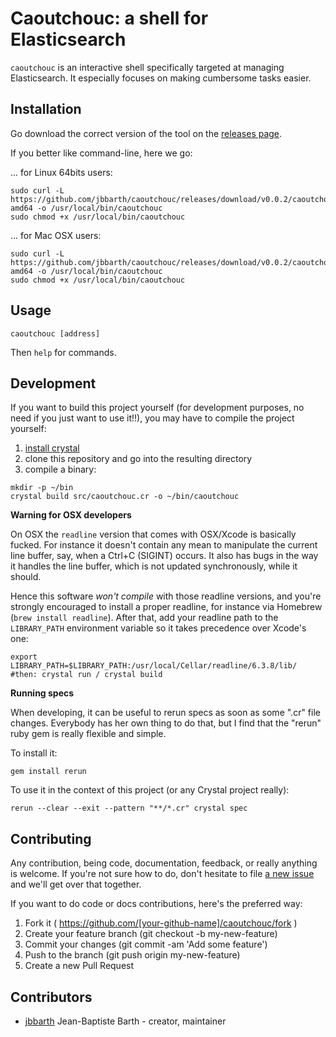 Caoutchouc: a shell for Elasticsearch
=====================================

`caoutchouc` is an interactive shell specifically targeted at managing
Elasticsearch. It especially focuses on making cumbersome tasks easier.


## Installation

Go download the correct version of the tool on the [releases page](https://github.com/jbbarth/caoutchouc/releases).

If you better like command-line, here we go:

... for Linux 64bits users:
```
sudo curl -L https://github.com/jbbarth/caoutchouc/releases/download/v0.0.2/caoutchouc_linux-amd64 -o /usr/local/bin/caoutchouc
sudo chmod +x /usr/local/bin/caoutchouc
```

... for Mac OSX users:
```
sudo curl -L https://github.com/jbbarth/caoutchouc/releases/download/v0.0.2/caoutchouc_darwin-amd64 -o /usr/local/bin/caoutchouc
sudo chmod +x /usr/local/bin/caoutchouc
```


## Usage

```
caoutchouc [address]
```

Then `help` for commands.


## Development

If you want to build this project yourself (for development purposes, no need
if you just want to use it!!), you may have to compile the project
yourself:

1. [install crystal](http://crystal-lang.org/docs/installation/index.html)
2. clone this repository and go into the resulting directory
3. compile a binary:

```
mkdir -p ~/bin
crystal build src/caoutchouc.cr -o ~/bin/caoutchouc
```

**Warning for OSX developers**

On OSX the `readline` version that comes with OSX/Xcode is basically fucked.
For instance it doesn't contain any mean to manipulate the current line buffer,
say, when a Ctrl+C (SIGINT) occurs. It also has bugs in the way it handles
the line buffer, which is not updated synchronously, while it should.

Hence this software *won't compile* with those readline versions, and you're
strongly encouraged to install a proper readline, for instance via Homebrew
(`brew install readline`). After that, add your readline path to the
`LIBRARY_PATH` environment variable so it takes precedence over Xcode's one:
```
export LIBRARY_PATH=$LIBRARY_PATH:/usr/local/Cellar/readline/6.3.8/lib/
#then: crystal run / crystal build
```

**Running specs**

When developing, it can be useful to rerun specs as soon as some ".cr" file
changes. Everybody has her own thing to do that, but I find that the "rerun"
ruby gem is really flexible and simple.

To install it:
```
gem install rerun
```

To use it in the context of this project (or any Crystal project really):
```
rerun --clear --exit --pattern "**/*.cr" crystal spec
```


## Contributing

Any contribution, being code, documentation, feedback, or really anything is
welcome. If you're not sure how to do, don't hesitate to file [a new
issue](https://github.com/jbbarth/caoutchouc/issues/new) and we'll get over
that together.

If you want to do code or docs contributions, here's the preferred way:

1. Fork it ( https://github.com/[your-github-name]/caoutchouc/fork )
2. Create your feature branch (git checkout -b my-new-feature)
3. Commit your changes (git commit -am 'Add some feature')
4. Push to the branch (git push origin my-new-feature)
5. Create a new Pull Request


## Contributors

- [jbbarth](https://github.com/jbbarth) Jean-Baptiste Barth - creator, maintainer
